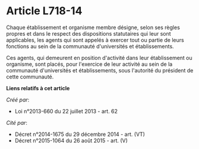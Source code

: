 # Article L718-14

Chaque établissement et organisme membre désigne, selon ses règles propres et dans le respect des dispositions statutaires
qui leur sont applicables, les agents qui sont appelés à exercer tout ou partie de leurs fonctions au sein de la communauté
d'universités et établissements. 

Ces agents, qui demeurent en position d'activité dans leur établissement ou organisme, sont placés, pour l'exercice de leur
activité au sein de la communauté d'universités et établissements, sous l'autorité du président de cette communauté.

**Liens relatifs à cet article**

_Créé par_:

  - Loi n°2013-660 du 22 juillet 2013 - art. 62

_Cité par_:

  - Décret n°2014-1675 du 29 décembre 2014 - art. (VT)
  - Décret n°2015-1064 du 26 août 2015 - art. (V)
